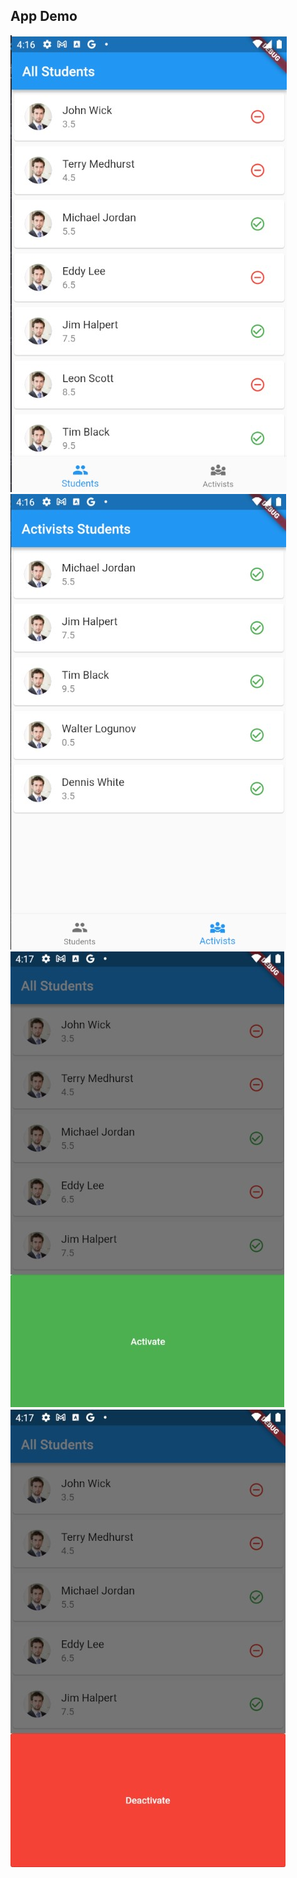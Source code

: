 ## App Demo

![alt text](https://github.com/mishapark/devtools_flutter/blob/master/screenshots/1.jpg?raw=true)
![alt text](https://github.com/mishapark/devtools_flutter/blob/master/screenshots/2.jpg?raw=true)
![alt text](https://github.com/mishapark/devtools_flutter/blob/master/screenshots/3.jpg?raw=true)
![alt text](https://github.com/mishapark/devtools_flutter/blob/master/screenshots/4.jpg?raw=true)
